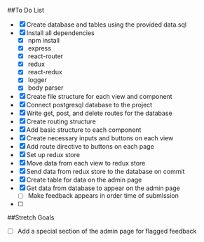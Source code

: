 ##To Do List
- [X] Create database and tables using the provided data.sql
- [X] Install all dependencies
    - [X] npm install
    - [X] express
    - [X] react-router
    - [X] redux
    - [X] react-redux
    - [X] logger
    - [X] body parser
- [X] Create file structure for each view and component
- [X] Connect postgresql database to the project
- [X] Write get, post, and delete routes for the database
- [X] Create routing structure
- [X] Add basic structure to each component
- [X] Create necessary inputs and buttons on each view
- [X] Add route directive to buttons on each page
- [X] Set up redux store
- [X] Move data from each view to redux store
- [X] Send data from redux store to the database on commit
- [X] Create table for data on the admin page
- [X] Get data from database to appear on the admin page
    - [ ] Make feedback appears in order time of submission
- [ ] 


##Stretch Goals
- [ ] Add a special section of the admin page for flagged feedback